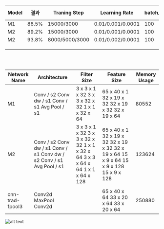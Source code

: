 | Model           | 결과                                                             | Traning Step                                                                 | Learning Rate                                                                      | batch_size                        | optimizer                | activation function | silence_percentage | unknown_percentage | time_shift_ms | sample_rate |
|-----------------|------------------------------------------------------------------|------------------------------------------------------------------------------|------------------------------------------------------------------------------------|-----------------------------------|--------------------------|---------------------|--------------------|--------------------|---------------|-------------|
| M1              | 86.5%                                                            | 15000/3000                                                                   | 0.01/0.001/0.0001                                                                  | 100                               | GradientDescentOptimizer | Relu                | 10                 | 10                 | 100           | 16000       |
| M2              | 89.2%                                                            | 15000/3000                                                                   | 0.01/0.001/0.0001                                                                  | 100                               | GradientDescentOptimizer | Relu                |                    |                    |               |             |
| M2              | 93.8%                                                            | 8000/5000/3000                                                               | 0.01/0.002/0.0001                                                                  | 100                               | RMSPropOptimizer         | Relu                |                    |                    |               |             |
|                 |                                                                  |                                                                              |                                                                                    |                                   |                          |                     |                    |                    |               |             |
|                 |                                                                  |                                                                              |                                                                                    |                                   |                          |                     |                    |                    |               |             |
|                 |                                                                  |                                                                              |                                                                                    |                                   |                          |                     |                    |                    |               |             |

</br>
</br>


| Network Name    | Architecture                                                          | Filter Size                                                                      | Feature Size                                                                             | Memory Usage |
|-----------------|-----------------------------------------------------------------------|----------------------------------------------------------------------------------|------------------------------------------------------------------------------------------|--------------|
| M1              | Conv / s2 Conv dw / s1 Conv / s1 Avg Pool / s1                        | 3 x 3 x 1 x 32  3 x 3 x 32 x 32 1 x 1 x 32 x 64                                  | 65 x 40 x 1 32 x 19 x 32 32 x 19 x 32 32 x 19 x 64                                       | 80552        |
| M2              | Conv / s2 Conv dw / s1 Conv / s1 Conv dw / s2 Conv / s1 Avg Pool / s1 | 3 x 3 x 1 x 32  3 x 3 x 32 x 32 1 x 1 x 32 x 64 3 x 3 x 64 x 64 1 x 1 x 64 x 128 | 65 x 40 x 1 32 x 19 x 32 32 x 19 x 32 32 x 19 x 64 15 x 9 x 64 15 x 9 x 128 15 x 9 x 128 | 123624       |
|                 |                                                                       |                                                                                  |                                                                                          |              |
| cnn-trad-fpool3 | Conv2d MaxPool Conv2d                                                 |                                                                                  | 65 x 40 x 64 33 x 20 x 64 33 x 20 x 64                                                   | 250880       |


![alt text](https://i.imgur.com/eqadZIy.png)
